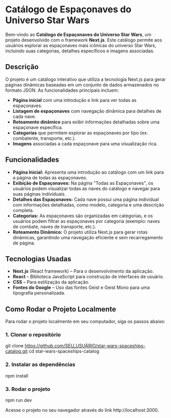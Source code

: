 # Catálogo de Espaçonaves do Universo Star Wars

Bem-vindo ao **Catálogo de Espaçonaves do Universo Star Wars**, um projeto desenvolvido com o framework **Next.js**. Este catálogo permite aos usuários explorar as espaçonaves mais icônicas do universo Star Wars, incluindo suas categorias, detalhes específicos e imagens associadas.

## Descrição

O projeto é um catálogo interativo que utiliza a tecnologia Next.js para gerar páginas dinâmicas baseadas em um conjunto de dados armazenados no formato JSON. As funcionalidades principais incluem:

- **Página inicial** com uma introdução e link para ver todas as espaçonaves.
- **Listagem de espaçonaves** com navegação dinâmica para detalhes de cada nave.
- **Roteamento dinâmico** para exibir informações detalhadas sobre uma espaçonave específica.
- **Categorias** que permitem explorar as espaçonaves por tipo (ex: combatente, transporte, etc.).
- **Imagens** associadas a cada espaçonave para uma visualização rica.

## Funcionalidades

- **Página Inicial:** Apresenta uma introdução ao catálogo com um link para a página de todas as espaçonaves.
- **Exibição de Espaçonaves:** Na página "Todas as Espaçonaves", os usuários podem visualizar todas as naves do catálogo e navegar para suas páginas individuais.
- **Detalhes das Espaçonaves:** Cada nave possui uma página individual com informações detalhadas, como modelo, categoria e uma descrição completa.
- **Categorias:** As espaçonaves são organizadas em categorias, e os usuários podem filtrar as espaçonaves por categoria (exemplo: naves de combate, naves de transporte, etc.).
- **Roteamento Dinâmico:** O projeto utiliza Next.js para gerar rotas dinâmicas, garantindo uma navegação eficiente e sem recarregamento de página.

## Tecnologias Usadas

- **Next.js** (React framework) – Para o desenvolvimento da aplicação.
- **React** – Biblioteca JavaScript para construção de interfaces de usuário.
- **CSS** – Para estilização da aplicação.
- **Fontes do Google** – Uso das fontes Geist e Geist Mono para uma tipografia personalizada.

## Como Rodar o Projeto Localmente

Para rodar o projeto localmente em seu computador, siga os passos abaixo:

### 1. Clonar o repositório
git clone https://github.com/SEU_USUÁRIO/star-wars-spaceships-catalog.git
cd star-wars-spaceships-catalog

### 2. Instalar as dependências
npm install

### 3. Rodar o projeto
npm run dev

Acesse o projeto no seu navegador através do link http://localhost:3000.
